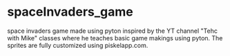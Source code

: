 # spaceInvaders_game
space invaders game made using pyton inspired by the YT channel "Tehc with Mike" classes where he teaches basic game makings using pyton. The sprites are fully customized using piskelapp.com.
